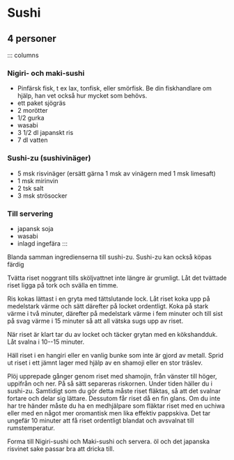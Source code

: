 # Sushi

## 4 personer

::: columns
### Nigiri- och maki-sushi

-   Pinfärsk fisk, t ex lax, tonfisk, eller smörfisk. Be din
    fiskhandlare om hjälp, han vet också hur mycket som behövs.
-   ett paket sjögräs
-   2 morötter
-   1/2 gurka
-   wasabi
-   3 1/2 dl japanskt ris
-   7 dl vatten

### Sushi-zu (sushivinäger)

-   5 msk risvinäger (ersätt gärna 1 msk av vinägern med 1 msk
    limesaft)
-   1 msk mirinvin
-   2 tsk salt
-   3 msk strösocker

### Till servering

-   japansk soja
-   wasabi
-   inlagd ingefära
:::

Blanda samman ingredienserna till sushi-zu. Sushi-zu kan också köpas
färdig

Tvätta riset noggrant tills sköljvattnet inte längre är grumligt. Låt
det tvättade riset ligga på tork och svälla en timme.

Ris kokas lättast i en gryta med tättslutande lock. Låt riset koka upp
på medelstark värme och sätt därefter på locket ordentligt. Koka på
stark värme i två minuter, därefter på medelstark värme i fem minuter
och till sist på svag värme i 15 minuter så att all vätska sugs upp av
riset.

När riset är klart tar du av locket och täcker grytan med en
kökshandduk. Låt svalna i 10--15 minuter.

Häll riset i en hangiri eller en vanlig bunke som inte är gjord av
metall. Sprid ut riset i ett jämnt lager med hjälp av en shamoji eller
en stor träslev.

Plöj upprepade gånger genom riset med shamojin, från vänster till höger,
uppifrån och ner. På så sätt separeras riskornen. Under tiden häller du
i sushi-zu. Samtidigt som du gör detta måste riset fläktas, så att det
svalnar fortare och delar sig lättare. Dessutom får riset då en fin
glans. Om du inte har tre händer måste du ha en medhjälpare som fläktar
riset med en uchiwa eller med en något mer oromantisk men lika effektiv
pappskiva. Det tar ungefär 10 minuter att få riset ordentligt blandat
och avsvalnat till rumstemperatur.

Forma till Nigiri-sushi och Maki-sushi och servera. öl och det japanska
risvinet sake passar bra att dricka till.